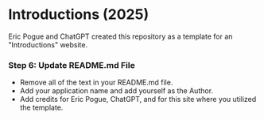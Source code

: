 # Introductions (2025)
Eric Pogue and ChatGPT created this repository as a template for an "Introductions" website.



### Step 6: Update README.md File

- Remove all of the text in your README.md file.
- Add your application name and add yourself as the Author.
- Add credits for Eric Pogue, ChatGPT, and for this site where you utilized the template.
